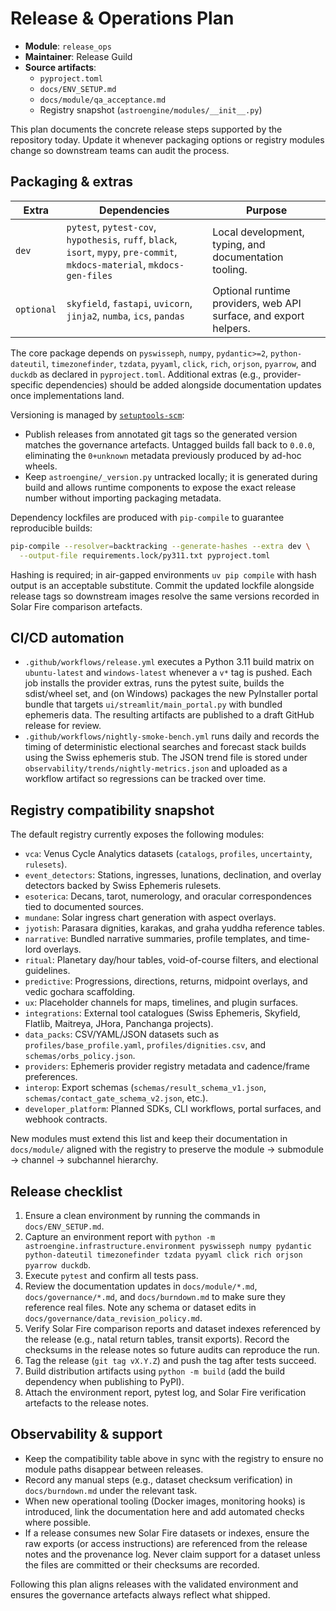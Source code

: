# Release & Operations Plan

- **Module**: `release_ops`
- **Maintainer**: Release Guild
- **Source artifacts**:
  - `pyproject.toml`
  - `docs/ENV_SETUP.md`
  - `docs/module/qa_acceptance.md`
  - Registry snapshot (`astroengine/modules/__init__.py`)

This plan documents the concrete release steps supported by the repository today. Update it whenever packaging options or registry modules change so downstream teams can audit the process.

## Packaging & extras

| Extra | Dependencies | Purpose |
| --- | --- | --- |
| `dev` | `pytest`, `pytest-cov`, `hypothesis`, `ruff`, `black`, `isort`, `mypy`, `pre-commit`, `mkdocs-material`, `mkdocs-gen-files` | Local development, typing, and documentation tooling. |
| `optional` | `skyfield`, `fastapi`, `uvicorn`, `jinja2`, `numba`, `ics`, `pandas` | Optional runtime providers, web API surface, and export helpers. |

The core package depends on `pyswisseph`, `numpy`, `pydantic>=2`, `python-dateutil`, `timezonefinder`, `tzdata`, `pyyaml`, `click`, `rich`, `orjson`, `pyarrow`, and `duckdb` as declared in `pyproject.toml`. Additional extras (e.g., provider-specific dependencies) should be added alongside documentation updates once implementations land.

Versioning is managed by [`setuptools-scm`](https://github.com/pypa/setuptools_scm):

- Publish releases from annotated git tags so the generated version matches the
  governance artefacts. Untagged builds fall back to `0.0.0`, eliminating the
  `0+unknown` metadata previously produced by ad-hoc wheels.
- Keep `astroengine/_version.py` untracked locally; it is generated during build
  and allows runtime components to expose the exact release number without
  importing packaging metadata.

Dependency lockfiles are produced with `pip-compile` to guarantee reproducible
builds:

```bash
pip-compile --resolver=backtracking --generate-hashes --extra dev \
  --output-file requirements.lock/py311.txt pyproject.toml
```

Hashing is required; in air-gapped environments `uv pip compile` with hash
output is an acceptable substitute. Commit the updated lockfile alongside release
tags so downstream images resolve the same versions recorded in Solar Fire
comparison artefacts.

## CI/CD automation

- `.github/workflows/release.yml` executes a Python 3.11 build matrix on
  `ubuntu-latest` and `windows-latest` whenever a `v*` tag is pushed. Each job
  installs the provider extras, runs the pytest suite, builds the sdist/wheel
  set, and (on Windows) packages the new PyInstaller portal bundle that targets
  `ui/streamlit/main_portal.py` with bundled ephemeris data. The resulting
  artifacts are published to a draft GitHub release for review.
- `.github/workflows/nightly-smoke-bench.yml` runs daily and records the timing
  of deterministic electional searches and forecast stack builds using the
  Swiss ephemeris stub. The JSON trend file is stored under
  `observability/trends/nightly-metrics.json` and uploaded as a workflow
  artifact so regressions can be tracked over time.

## Registry compatibility snapshot

The default registry currently exposes the following modules:

- `vca`: Venus Cycle Analytics datasets (`catalogs`, `profiles`, `uncertainty`, `rulesets`).
- `event_detectors`: Stations, ingresses, lunations, declination, and overlay detectors backed by Swiss Ephemeris rulesets.
- `esoterica`: Decans, tarot, numerology, and oracular correspondences tied to documented sources.
- `mundane`: Solar ingress chart generation with aspect overlays.
- `jyotish`: Parasara dignities, karakas, and graha yuddha reference tables.
- `narrative`: Bundled narrative summaries, profile templates, and time-lord overlays.
- `ritual`: Planetary day/hour tables, void-of-course filters, and electional guidelines.
- `predictive`: Progressions, directions, returns, midpoint overlays, and vedic gochara scaffolding.
- `ux`: Placeholder channels for maps, timelines, and plugin surfaces.
- `integrations`: External tool catalogues (Swiss Ephemeris, Skyfield, Flatlib, Maitreya, JHora, Panchanga projects).
- `data_packs`: CSV/YAML/JSON datasets such as `profiles/base_profile.yaml`, `profiles/dignities.csv`, and `schemas/orbs_policy.json`.
- `providers`: Ephemeris provider registry metadata and cadence/frame preferences.
- `interop`: Export schemas (`schemas/result_schema_v1.json`, `schemas/contact_gate_schema_v2.json`, etc.).
- `developer_platform`: Planned SDKs, CLI workflows, portal surfaces, and webhook contracts.

New modules must extend this list and keep their documentation in `docs/module/` aligned with the registry to preserve the module → submodule → channel → subchannel hierarchy.

## Release checklist

1. Ensure a clean environment by running the commands in `docs/ENV_SETUP.md`.
2. Capture an environment report with `python -m astroengine.infrastructure.environment pyswisseph numpy pydantic python-dateutil timezonefinder tzdata pyyaml click rich orjson pyarrow duckdb`.
3. Execute `pytest` and confirm all tests pass.
4. Review the documentation updates in `docs/module/*.md`, `docs/governance/*.md`, and `docs/burndown.md` to make sure they reference real files. Note any schema or dataset edits in `docs/governance/data_revision_policy.md`.
5. Verify Solar Fire comparison reports and dataset indexes referenced by the release (e.g., natal return tables, transit exports). Record the checksums in the release notes so future audits can reproduce the run.
6. Tag the release (`git tag vX.Y.Z`) and push the tag after tests succeed.
7. Build distribution artifacts using `python -m build` (add the build dependency when publishing to PyPI).
8. Attach the environment report, pytest log, and Solar Fire verification artefacts to the release notes.

## Observability & support

- Keep the compatibility table above in sync with the registry to ensure no module paths disappear between releases.
- Record any manual steps (e.g., dataset checksum verification) in `docs/burndown.md` under the relevant task.
- When new operational tooling (Docker images, monitoring hooks) is introduced, link the documentation here and add automated checks where possible.
- If a release consumes new Solar Fire datasets or indexes, ensure the raw exports (or access instructions) are referenced from the release notes and the provenance log. Never claim support for a dataset unless the files are committed or their checksums are recorded.

Following this plan aligns releases with the validated environment and ensures the governance artefacts always reflect what shipped.
